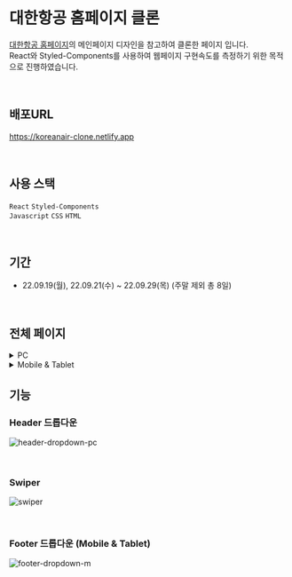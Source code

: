 # 대한항공 홈페이지 클론
[대한항공 홈페이지](https://www.koreanair.com/)의 메인페이지 디자인을 참고하여 클론한 페이지 입니다. <br/>
React와 Styled-Components를 사용하여 웹페이지 구현속도를 측정하기 위한 목적으로 진행하였습니다.


<br/>

## 배포URL
https://koreanair-clone.netlify.app

<br/>

## 사용 스택

`React` `Styled-Components` <br/>
`Javascript` `CSS` `HTML`

<br/>

## 기간
* 22.09.19(월), 22.09.21(수) ~ 22.09.29(목) (주말 제외 총 8일)
<br/>

## 전체 페이지
<details>
  <summary>PC</summary>
  <div markdown="1">
    <img alt='full page PC' src='https://user-images.githubusercontent.com/78804014/193172165-7ce20e1c-75f1-4196-836d-1982e3124d4a.png'/>
  </div>
</details>

<details>
  <summary>Mobile & Tablet</summary>
  <div markdown="1">
    <img alt='full page M&T' src='https://user-images.githubusercontent.com/78804014/193172156-9e5d730e-e12b-4028-b572-54b04115cea2.png'/>
  </div>
</details>

## 기능
### Header 드롭다운
![header-dropdown-pc](https://user-images.githubusercontent.com/78804014/193190541-0f9012de-7f3e-45fd-9a3b-e2375e058b35.gif)

<br/>

### Swiper
![swiper](https://user-images.githubusercontent.com/78804014/193190728-e5cefd20-c369-4c8e-80eb-e25d523f0236.gif)

<br/>

### Footer 드롭다운 (Mobile & Tablet)
![footer-dropdown-m](https://user-images.githubusercontent.com/78804014/193190828-fd6e3ff9-c083-4e53-9f10-8ab1d82ebc0f.gif)


